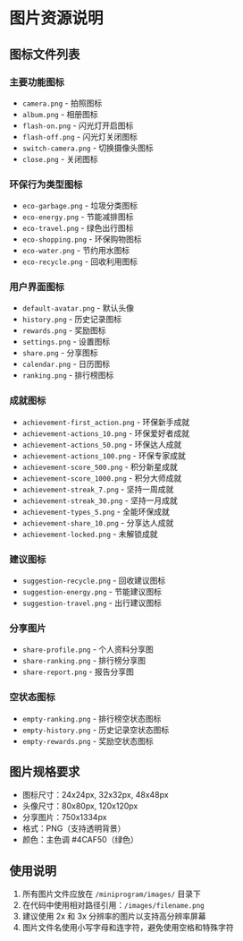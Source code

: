 # 图片资源说明

## 图标文件列表

### 主要功能图标
- `camera.png` - 拍照图标
- `album.png` - 相册图标
- `flash-on.png` - 闪光灯开启图标
- `flash-off.png` - 闪光灯关闭图标
- `switch-camera.png` - 切换摄像头图标
- `close.png` - 关闭图标

### 环保行为类型图标
- `eco-garbage.png` - 垃圾分类图标
- `eco-energy.png` - 节能减排图标
- `eco-travel.png` - 绿色出行图标
- `eco-shopping.png` - 环保购物图标
- `eco-water.png` - 节约用水图标
- `eco-recycle.png` - 回收利用图标

### 用户界面图标
- `default-avatar.png` - 默认头像
- `history.png` - 历史记录图标
- `rewards.png` - 奖励图标
- `settings.png` - 设置图标
- `share.png` - 分享图标
- `calendar.png` - 日历图标
- `ranking.png` - 排行榜图标

### 成就图标
- `achievement-first_action.png` - 环保新手成就
- `achievement-actions_10.png` - 环保爱好者成就
- `achievement-actions_50.png` - 环保达人成就
- `achievement-actions_100.png` - 环保专家成就
- `achievement-score_500.png` - 积分新星成就
- `achievement-score_1000.png` - 积分大师成就
- `achievement-streak_7.png` - 坚持一周成就
- `achievement-streak_30.png` - 坚持一月成就
- `achievement-types_5.png` - 全能环保成就
- `achievement-share_10.png` - 分享达人成就
- `achievement-locked.png` - 未解锁成就

### 建议图标
- `suggestion-recycle.png` - 回收建议图标
- `suggestion-energy.png` - 节能建议图标
- `suggestion-travel.png` - 出行建议图标

### 分享图片
- `share-profile.png` - 个人资料分享图
- `share-ranking.png` - 排行榜分享图
- `share-report.png` - 报告分享图

### 空状态图标
- `empty-ranking.png` - 排行榜空状态图标
- `empty-history.png` - 历史记录空状态图标
- `empty-rewards.png` - 奖励空状态图标

## 图片规格要求

- 图标尺寸：24x24px, 32x32px, 48x48px
- 头像尺寸：80x80px, 120x120px
- 分享图片：750x1334px
- 格式：PNG（支持透明背景）
- 颜色：主色调 #4CAF50（绿色）

## 使用说明

1. 所有图片文件应放在 `/miniprogram/images/` 目录下
2. 在代码中使用相对路径引用：`/images/filename.png`
3. 建议使用 2x 和 3x 分辨率的图片以支持高分辨率屏幕
4. 图片文件名使用小写字母和连字符，避免使用空格和特殊字符
